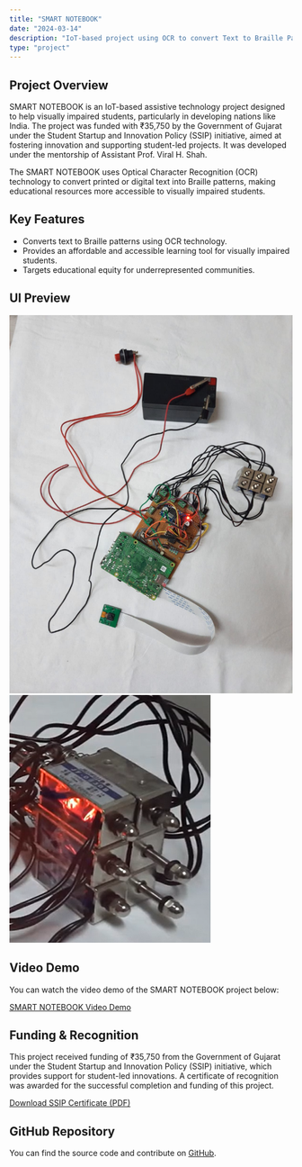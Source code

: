 ```yaml
---
title: "SMART NOTEBOOK"
date: "2024-03-14"
description: "IoT-based project using OCR to convert Text to Braille Pattern."
type: "project"
---
```


## Project Overview

SMART NOTEBOOK is an IoT-based assistive technology project designed to help visually impaired students, particularly in developing nations like India. The project was funded with ₹35,750 by the Government of Gujarat under the Student Startup and Innovation Policy (SSIP) initiative, aimed at fostering innovation and supporting student-led projects. It was developed under the mentorship of Assistant Prof. Viral H. Shah.

The SMART NOTEBOOK uses Optical Character Recognition (OCR) technology to convert printed or digital text into Braille patterns, making educational resources more accessible to visually impaired students.

## Key Features

- Converts text to Braille patterns using OCR technology.
- Provides an affordable and accessible learning tool for visually impaired students.
- Targets educational equity for underrepresented communities.

## UI Preview

![UI Image 1](./circuit.jpeg)
![UI Image 2](./actuators.png)

## Video Demo

You can watch the video demo of the SMART NOTEBOOK project below:

[SMART NOTEBOOK Video Demo](https://drive.google.com/file/d/19OJm5eHzGjmOvwQDg05KRMJ5XEQoDS-p/view?usp=sharing)

## Funding & Recognition

This project received funding of ₹35,750 from the Government of Gujarat under the Student Startup and Innovation Policy (SSIP) initiative, which provides support for student-led innovations. A certificate of recognition was awarded for the successful completion and funding of this project.

[Download SSIP Certificate (PDF)](./ssip_certificate.pdf)

## GitHub Repository

You can find the source code and contribute on [GitHub](https://github.com/ananya12k/OCR_Rpi).
